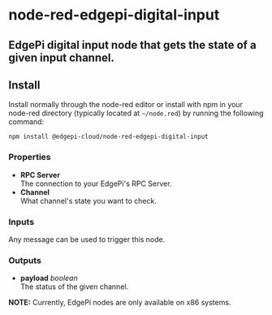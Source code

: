# node-red-edgepi-digital-input

## EdgePi digital input node that gets the state of a given input channel.

## Install
Install normally through the node-red editor or install with npm in your node-red directory
(typically located  at `~/node.red`) by running the following command:
```
npm install @edgepi-cloud/node-red-edgepi-digital-input
```

### Properties
- **RPC Server**<br> 
The connection to your EdgePi's RPC Server.
- **Channel**<br>
What channel's state you want to check.

### Inputs
Any message can be used to trigger this node.

### Outputs
- **payload** *boolean*<br>
The status of the given channel.


**NOTE:** Currently, EdgePi nodes are only available on x86 systems.



